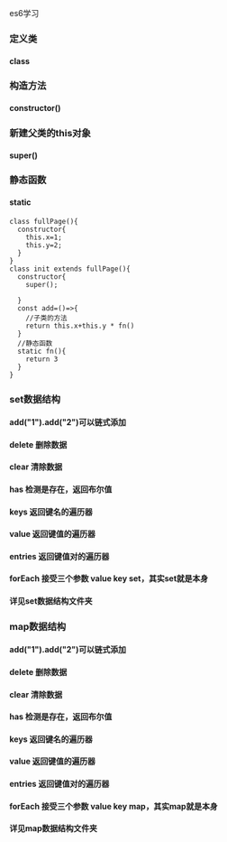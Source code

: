 es6学习

### 定义类
#### class
### 构造方法
#### constructor()
### 新建父类的this对象
#### super()
### 静态函数
#### static
```
class fullPage(){
  constructor{
    this.x=1;
    this.y=2;
  }
}
class init extends fullPage(){
  constructor{
    super();

  }
  const add=()=>{
    //子类的方法
    return this.x+this.y * fn()
  }
  //静态函数
  static fn(){
    return 3
  }
}

```
### set数据结构
#### add("1").add("2")可以链式添加
#### delete 删除数据
#### clear 清除数据
#### has 检测是存在，返回布尔值
#### keys 返回键名的遍历器
#### value 返回键值的遍历器
#### entries 返回键值对的遍历器
#### forEach 接受三个参数 value key set，其实set就是本身
#### 详见set数据结构文件夹

### map数据结构
#### add("1").add("2")可以链式添加
#### delete 删除数据
#### clear 清除数据
#### has 检测是存在，返回布尔值
#### keys 返回键名的遍历器
#### value 返回键值的遍历器
#### entries 返回键值对的遍历器
#### forEach 接受三个参数 value key map，其实map就是本身
#### 详见map数据结构文件夹
